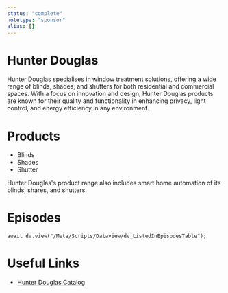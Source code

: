 ```yaml
---
status: "complete"
notetype: "sponsor"
alias: []
---
```

# Hunter Douglas
Hunter Douglas specialises in window treatment solutions, offering a wide range of blinds, shades, and shutters for both residential and commercial spaces. With a focus on innovation and design, Hunter Douglas products are known for their quality and functionality in enhancing privacy, light control, and energy efficiency in any environment. 

# Products

- Blinds
- Shades
- Shutter

Hunter Douglas's product range also includes smart home automation of its blinds, shares, and shutters.

# Episodes
```dataviewjs
await dv.view("/Meta/Scripts/Dataview/dv_ListedInEpisodesTable");
```
# Useful Links
- [Hunter Douglas Catalog](http://hunterdouglas.com/automators)